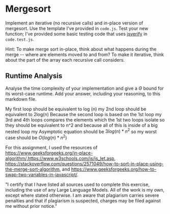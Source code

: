 # Mergesort

Implement an iterative (no recursive calls) and in-place version of mergesort.
Use the template I've provided in `code.js`. Test your new function; I've
provided some basic testing code that uses
[jsverify](https://jsverify.github.io/) in `code.test.js`.

Hint: To make merge sort in-place, think about what happens during the merge --
where are elements moved to and from? To make it iterative, think about the
part of the array each recursive call considers.

## Runtime Analysis

Analyse the time complexity of your implementation and give a $\Theta$ bound for
its worst-case runtime. Add your answer, including your reasoning, to this
markdown file.

My first loop should be equivalent to log (n) my 2nd loop should be equivalent to 2log(n) Because the second loop is based on the 1st loop  my 3rd and 4th loops compares the elements which the 1st two loops isolate so they should be equivalent to n^2 and because all of this is inside of a big nested loop my Asymptotic equation should be $3log(n) * n^2$  so my worst case should be $O(log(n) * n^2)$


For this assignment, I used the resources of https://www.geeksforgeeks.org/in-place-algorithm/,https://www.w3schools.com/js/js_let.asp, https://stackoverflow.com/questions/2571049/how-to-sort-in-place-using-the-merge-sort-algorithm, and https://www.geeksforgeeks.org/how-to-swap-two-variables-in-javascript/.

"I certify that I have listed all sources used to complete this exercise, including the use of any Large Language Models. All of the work is my own, except where stated otherwise. I am aware that plagiarism carries severe penalties and that if plagiarism is suspected, charges may be filed against me without prior notice."
